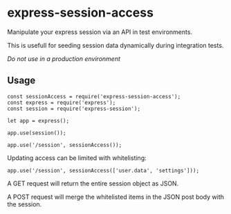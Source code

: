 # express-session-access
Manipulate your express session via an API in test environments.

This is usefull for seeding session data dynamically during integration tests.

*Do not use in a production environment*

## Usage


```
const sessionAccess = require('express-session-access');
const express = require('express');
const session = require('express-session');

let app = express();

app.use(session());

app.use('/session', sessionAccess());
```

Updating access can be limited with whitelisting:

```
app.use('/session', sessionAccess(['user.data', 'settings']));
```

A GET request will return the entire session object as JSON.

A POST request will merge the whitelisted items in the JSON post body with the session.
